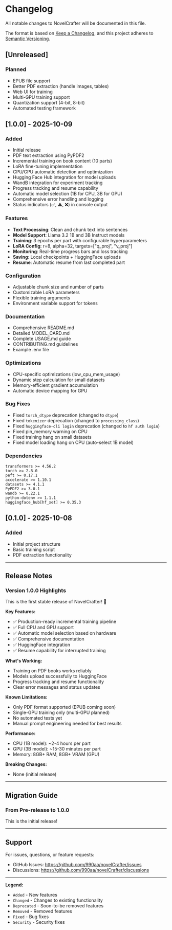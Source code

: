 # Changelog

All notable changes to NovelCrafter will be documented in this file.

The format is based on [Keep a Changelog](https://keepachangelog.com/en/1.0.0/),
and this project adheres to [Semantic Versioning](https://semver.org/spec/v2.0.0.html).

## [Unreleased]

### Planned
- EPUB file support
- Better PDF extraction (handle images, tables)
- Web UI for training
- Multi-GPU training support
- Quantization support (4-bit, 8-bit)
- Automated testing framework

## [1.0.0] - 2025-10-09

### Added
- Initial release
- PDF text extraction using PyPDF2
- Incremental training on book content (10 parts)
- LoRA fine-tuning implementation
- CPU/GPU automatic detection and optimization
- Hugging Face Hub integration for model uploads
- WandB integration for experiment tracking
- Progress tracking and resume capability
- Automatic model selection (1B for CPU, 3B for GPU)
- Comprehensive error handling and logging
- Status indicators (✅, ⚠️, ❌) in console output

### Features
- **Text Processing**: Clean and chunk text into sentences
- **Model Support**: Llama 3.2 1B and 3B Instruct models
- **Training**: 3 epochs per part with configurable hyperparameters
- **LoRA Config**: r=8, alpha=32, targets=["q_proj", "v_proj"]
- **Monitoring**: Real-time progress bars and loss tracking
- **Saving**: Local checkpoints + HuggingFace uploads
- **Resume**: Automatic resume from last completed part

### Configuration
- Adjustable chunk size and number of parts
- Customizable LoRA parameters
- Flexible training arguments
- Environment variable support for tokens

### Documentation
- Comprehensive README.md
- Detailed MODEL_CARD.md
- Complete USAGE.md guide
- CONTRIBUTING.md guidelines
- Example .env file

### Optimizations
- CPU-specific optimizations (low_cpu_mem_usage)
- Dynamic step calculation for small datasets
- Memory-efficient gradient accumulation
- Automatic device mapping for GPU

### Bug Fixes
- Fixed `torch_dtype` deprecation (changed to `dtype`)
- Fixed `tokenizer` deprecation (changed to `processing_class`)
- Fixed `huggingface-cli login` deprecation (changed to `hf auth login`)
- Fixed pin_memory warning on CPU
- Fixed training hang on small datasets
- Fixed model loading hang on CPU (auto-select 1B model)

### Dependencies
```
transformers >= 4.56.2
torch >= 2.8.0
peft >= 0.17.1
accelerate >= 1.10.1
datasets >= 4.1.1
PyPDF2 >= 3.0.1
wandb >= 0.22.1
python-dotenv >= 1.1.1
huggingface_hub[hf_xet] >= 0.35.3
```

## [0.1.0] - 2025-10-08

### Added
- Initial project structure
- Basic training script
- PDF extraction functionality

---

## Release Notes

### Version 1.0.0 Highlights

This is the first stable release of NovelCrafter! 🎉

**Key Features:**
- ✅ Production-ready incremental training pipeline
- ✅ Full CPU and GPU support
- ✅ Automatic model selection based on hardware
- ✅ Comprehensive documentation
- ✅ HuggingFace integration
- ✅ Resume capability for interrupted training

**What's Working:**
- Training on PDF books works reliably
- Models upload successfully to HuggingFace
- Progress tracking and resume functionality
- Clear error messages and status updates

**Known Limitations:**
- Only PDF format supported (EPUB coming soon)
- Single-GPU training only (multi-GPU planned)
- No automated tests yet
- Manual prompt engineering needed for best results

**Performance:**
- CPU (1B model): ~2-4 hours per part
- GPU (3B model): ~15-30 minutes per part
- Memory: 8GB+ RAM, 8GB+ VRAM (GPU)

**Breaking Changes:**
- None (initial release)

---

## Migration Guide

### From Pre-release to 1.0.0

This is the initial release!

---

## Support

For issues, questions, or feature requests:
- GitHub Issues: https://github.com/990aa/novelCrafter/issues
- Discussions: https://github.com/990aa/novelCrafter/discussions

---

**Legend:**
- `Added` - New features
- `Changed` - Changes to existing functionality
- `Deprecated` - Soon-to-be removed features
- `Removed` - Removed features
- `Fixed` - Bug fixes
- `Security` - Security fixes
